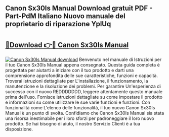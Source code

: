 ## Canon Sx30Is Manual Download gratuit PDF - Part-PdM Italiano Nuovo manuale del proprietario di riparazione YplUq

# <h2><a href="http://dfc1656.blite.top/?on=Canon+Sx30Is+Manual">🔗Download 👉🔴 Canon Sx30Is Manual</a></h2>

[![Canon Sx30Is Manual download](https://i.imgur.com/lujVjoI.png)](http://dfc1656.blite.top/?on=Canon+Sx30Is+Manual)
Benvenuto nel manuale di Istruzioni per il tuo Canon Sx30Is Manual appena consegnato. Questa guida completa è progettata per aiutarti a iniziare con il tuo prodotto e darti una comprensione approfondita delle sue caratteristiche, funzioni e capacità. Troverai istruzioni dettagliate per L'installazione, il funzionamento, la manutenzione e la risoluzione dei problemi. Per garantire Un'esperienza di successo con il nuovo REDDDDDDD, leggere attentamente questo manuale prima dell'uso. Fornisce istruzioni dettagliate su come impostare il prodotto e informazioni su come utilizzare le sue varie funzioni e funzioni. Con funzionalità come L'elenco delle funzionalità, il tuo nuovo Canon Sx30Is Manual è un punto di svolta. Confidiamo che Canon Sx30Is Manual sia stata una risorsa inestimabile per i loro sforzi per padroneggiare il loro nuovo prodotto. Se hai bisogno di aiuto, il nostro Servizio Clienti è a tua disposizione.
